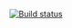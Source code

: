 [![Build status](https://ci.appveyor.com/api/projects/status/frjyuaecihjlfpne?svg=true)](https://ci.appveyor.com/project/AnutaSt/ajs-hw-test1)